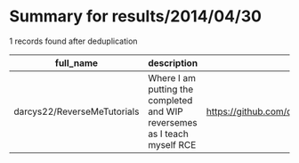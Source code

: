 
# Summary for results/2014/04/30
    
1 records found after deduplication

| full_name | description | html_url | matched_list | matched_count | pushed_at | size | stargazers_count | language | forks_count |
|-----------------------------|---------------------------------------------------------------------------|------------------------------------------------|----------------|-----------------|---------------------------|--------|--------------------|------------|---------------|
| darcys22/ReverseMeTutorials | Where I am putting the completed and WIP reversemes as I teach myself RCE | https://github.com/darcys22/ReverseMeTutorials | ['rce'] | 1 | 2014-04-30 21:05:50+00:00 | 25160 | 0 | XSLT | 0 |
